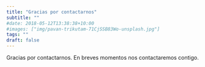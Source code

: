 ```yaml
---
title: "Gracias por contactarnos"
subtitle: ""
#date: 2018-05-12T13:38:38+10:00
#images: ["img/pavan-trikutam-71CjSSB83Wo-unsplash.jpg"]
tags: ""
draft: false
---
```

Gracias por contactarnos. En breves momentos nos contactaremos contigo.
